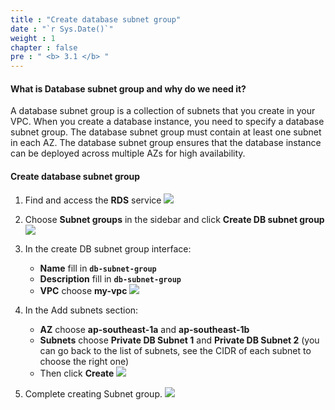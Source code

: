 ```yaml
---
title : "Create database subnet group"
date : "`r Sys.Date()`"
weight : 1
chapter : false
pre : " <b> 3.1 </b> "
---
```

#### What is Database subnet group and why do we need it?
A database subnet group is a collection of subnets that you create in your VPC. When you create a database instance, you need to specify a database subnet group. The database subnet group must contain at least one subnet in each AZ. The database subnet group ensures that the database instance can be deployed across multiple AZs for high availability.

#### Create database subnet group
1. Find and access the **RDS** service
![](/images/3-1/01.png?width=50pc)

2. Choose **Subnet groups** in the sidebar and click **Create DB subnet group**
![](/images/3-1/02.png?width=50pc)

3. In the create DB subnet group interface:
   - **Name** fill in **`db-subnet-group`**
   - **Description** fill in **`db-subnet-group`**
   - **VPC** choose **my-vpc**
![](/images/3-1/03.png?width=50pc)

4. In the Add subnets section:
   - **AZ** choose **ap-southeast-1a** and **ap-southeast-1b**
   - **Subnets** choose **Private DB Subnet 1** and **Private DB Subnet 2** (you can go back to the list of subnets, see the CIDR of each subnet to choose the right one)
   - Then click **Create**
![](/images/3-1/04.png?width=50pc)

5. Complete creating Subnet group.
![](/images/3-1/05.png?width=50pc)